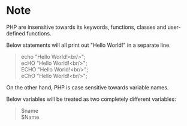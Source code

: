 # Note
PHP are insensitive towards its keywords, functions, classes and user-defined functions.

Below statements will all print out "Hello World!" in a separate line.

> echo "Hello World!&lt;br/&gt;";<br/>
> ecHO "Hello World!&lt;br/&gt;";<br/>
> ECHO "Hello World!&lt;br/&gt;";<br/>
> eChO "Hello World!&lt;br/&gt;";

On the other hand, PHP is case sensitive towards variable names.

Below variables will be treated as two completely different variables:

> $name <br/>
> $Name